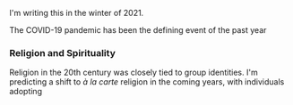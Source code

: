 I'm writing this in the winter of 2021. 

The COVID-19 pandemic has been the defining event of the past year


### Religion and Spirituality

Religion in the 20th century was closely tied to group identities. I'm predicting a shift to *à la carte* religion in the coming years, with individuals adopting 